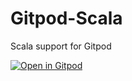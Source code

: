 # Gitpod-Scala
Scala support for Gitpod

[![Open in Gitpod](https://gitpod.io/button/open-in-gitpod.svg)](https://gitpod.io/#https://github.com/cric96/Gitpod-Scala)

